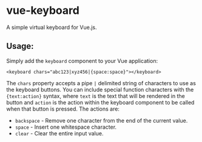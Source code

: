 # vue-keyboard

A simple virtual keyboard for Vue.js.

## Usage:

Simply add the `keyboard` component to your Vue application:

```
<keyboard chars="abc123|xyz456|{space:space}"></keyboard>
```

The `chars` property accepts a pipe `|` delimited string of characters to use as the keyboard buttons. You can include special function characters with the `{text:action}` syntax, where `text` is the text that will be rendered in the button and `action` is the action within the keyboard component to be called when that button is pressed. The actions are:

* `backspace` - Remove one character from the end of the current value.
* `space` - Insert one whitespace character.
* `clear` - Clear the entire input value.